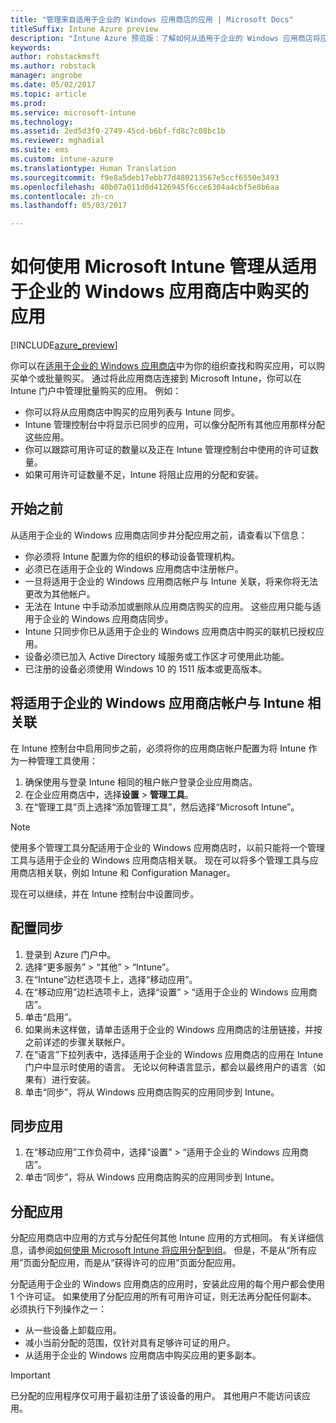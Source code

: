 ```yaml
---
title: "管理来自适用于企业的 Windows 应用商店的应用 | Microsoft Docs"
titleSuffix: Intune Azure preview
description: "Intune Azure 预览版：了解如何从适用于企业的 Windows 应用商店将应用同步到 Intune，并对其进行分配和跟踪。"
keywords: 
author: robstackmsft
ms.author: robstack
manager: angrobe
ms.date: 05/02/2017
ms.topic: article
ms.prod: 
ms.service: microsoft-intune
ms.technology: 
ms.assetid: 2ed5d3f0-2749-45cd-b6bf-fd8c7c08bc1b
ms.reviewer: mghadial
ms.suite: ems
ms.custom: intune-azure
ms.translationtype: Human Translation
ms.sourcegitcommit: f9e8a5deb17ebb77d480213567e5ccf6550e3493
ms.openlocfilehash: 40b07a011d0d4126945f6cce6304a4cbf5e8b6aa
ms.contentlocale: zh-cn
ms.lasthandoff: 05/03/2017

---
```


# <a name="how-to-manage-apps-you-purchased-from-the-windows-store-for-business-with-microsoft-intune"></a>如何使用 Microsoft Intune 管理从适用于企业的 Windows 应用商店中购买的应用

[!INCLUDE[azure_preview](../includes/azure_preview.md)]


你可以在[适用于企业的 Windows 应用商店](https://www.microsoft.com/business-store)中为你的组织查找和购买应用，可以购买单个或批量购买。 通过将此应用商店连接到 Microsoft Intune，你可以在 Intune 门户中管理批量购买的应用。 例如：
* 你可以将从应用商店中购买的应用列表与 Intune 同步。
* Intune 管理控制台中将显示已同步的应用，可以像分配所有其他应用那样分配这些应用。
* 你可以跟踪可用许可证的数量以及正在 Intune 管理控制台中使用的许可证数量。
* 如果可用许可证数量不足，Intune 将阻止应用的分配和安装。

## <a name="before-you-start"></a>开始之前
从适用于企业的 Windows 应用商店同步并分配应用之前，请查看以下信息：
* 你必须将 Intune 配置为你的组织的移动设备管理机构。
* 必须已在适用于企业的 Windows 应用商店中注册帐户。
* 一旦将适用于企业的 Windows 应用商店帐户与 Intune 关联，将来你将无法更改为其他帐户。
* 无法在 Intune 中手动添加或删除从应用商店购买的应用。 这些应用只能与适用于企业的 Windows 应用商店同步。
* Intune 只同步你已从适用于企业的 Windows 应用商店中购买的联机已授权应用。
* 设备必须已加入 Active Directory 域服务或工作区才可使用此功能。
* 已注册的设备必须使用 Windows 10 的 1511 版本或更高版本。

## <a name="associate-your-windows-store-for-business-account-with-intune"></a>将适用于企业的 Windows 应用商店帐户与 Intune 相关联
在 Intune 控制台中启用同步之前，必须将你的应用商店帐户配置为将 Intune 作为一种管理工具使用：
1. 确保使用与登录 Intune 相同的租户帐户登录企业应用商店。
2. 在企业应用商店中，选择**设置** > **管理工具**。
3. 在“管理工具”页上选择“添加管理工具”，然后选择“Microsoft Intune”。

> [!NOTE]
> 使用多个管理工具分配适用于企业的 Windows 应用商店时，以前只能将一个管理工具与适用于企业的 Windows 应用商店相关联。 现在可以将多个管理工具与应用商店相关联，例如 Intune 和 Configuration Manager。

现在可以继续，并在 Intune 控制台中设置同步。

## <a name="configure-synchronization"></a>配置同步

1. 登录到 Azure 门户中。
2. 选择“更多服务” > “其他” > “Intune”。
3. 在“Intune”边栏选项卡上，选择“移动应用”。
1. 在“移动应用”边栏选项卡上，选择“设置” > “适用于企业的 Windows 应用商店”。
2. 单击“启用”。
3. 如果尚未这样做，请单击适用于企业的 Windows 应用商店的注册链接，并按之前详述的步骤关联帐户。
5. 在“语言”下拉列表中，选择适用于企业的 Windows 应用商店的应用在 Intune 门户中显示时使用的语言。 无论以何种语言显示，都会以最终用户的语言（如果有）进行安装。
6. 单击“同步”，将从 Windows 应用商店购买的应用同步到 Intune。

## <a name="synchronize-apps"></a>同步应用

1. 在“移动应用”工作负荷中，选择“设置” > “适用于企业的 Windows 应用商店”。
2. 单击“同步”，将从 Windows 应用商店购买的应用同步到 Intune。

## <a name="assign-apps"></a>分配应用

分配应用商店中应用的方式与分配任何其他 Intune 应用的方式相同。 有关详细信息，请参阅[如何使用 Microsoft Intune 将应用分配到组](deploy-apps.md)。 但是，不是从“所有应用”页面分配应用，而是从“获得许可的应用”页面分配应用。

分配适用于企业的 Windows 应用商店的应用时，安装此应用的每个用户都会使用 1 个许可证。 如果使用了分配应用的所有可用许可证，则无法再分配任何副本。 必须执行下列操作之一：
* 从一些设备上卸载应用。
* 减小当前分配的范围，仅针对具有足够许可证的用户。
* 从适用于企业的 Windows 应用商店中购买应用的更多副本。

> [!Important]
> 已分配的应用程序仅可用于最初注册了该设备的用户。 其他用户不能访问该应用。

